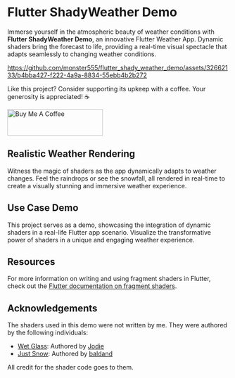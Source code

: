 # Flutter ShadyWeather Demo

Immerse yourself in the atmospheric beauty of weather conditions with **Flutter ShadyWeather Demo**, an innovative Flutter Weather App. Dynamic shaders bring the forecast to life, providing a real-time visual spectacle that adapts seamlessly to changing weather conditions.


https://github.com/monster555/flutter_shady_weather_demo/assets/32662133/b4bba427-f222-4a9a-8834-55ebb4b2b272


Like this project? Consider supporting its upkeep with a coffee. Your generosity is appreciated! ☕

<a href="https://www.buymeacoffee.com/danicoy" target="_blank"><img src="https://cdn.buymeacoffee.com/buttons/v2/default-yellow.png" alt="Buy Me A Coffee" style="height: 60px !important;width: 217px !important;" ></a>

## Realistic Weather Rendering

Witness the magic of shaders as the app dynamically adapts to weather changes. Feel the raindrops or see the snowfall, all rendered in real-time to create a visually stunning and immersive weather experience.

## Use Case Demo

This project serves as a demo, showcasing the integration of dynamic shaders in a real-life Flutter app scenario. Visualize the transformative power of shaders in a unique and engaging weather experience.

## Resources
For more information on writing and using fragment shaders in Flutter, check out the [Flutter documentation on fragment shaders](https://docs.flutter.dev/ui/design/graphics/fragment-shaders).

## Acknowledgements
The shaders used in this demo were not written by me. They were authored by the following individuals:

- [Wet Glass](https://www.shadertoy.com/view/XdBBzh): Authored by [Jodie](https://www.shadertoy.com/user/Jodie)
- [Just Snow](https://www.shadertoy.com/view/ldsGDn): Authored by [baldand](https://www.shadertoy.com/user/baldand)

All credit for the shader code goes to them.
